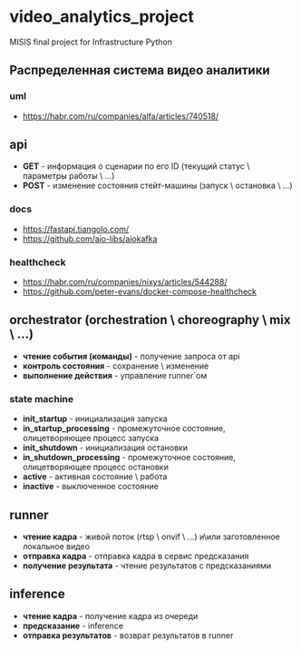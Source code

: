 # video_analytics_project
MISIS final project for Infrastructure Python

## Распределенная система видео аналитики

### uml
- https://habr.com/ru/companies/alfa/articles/740518/

## api
- **GET** - информация о сценарии по его ID (текущий статус \ параметры работы \ ...)
- **POST** - изменение состояния стейт-машины (запуск \ остановка \ ...)

### docs
- https://fastapi.tiangolo.com/
- https://github.com/aio-libs/aiokafka
### healthcheck
- https://habr.com/ru/companies/nixys/articles/544288/
- https://github.com/peter-evans/docker-compose-healthcheck

## orchestrator (orchestration \ choreography \ mix \ ...)
- **чтение события (команды)** - получение запроса от api
- **контроль состояния** - сохранение \ изменение
- **выполнение действия** - управление runner`ом

### state machine
- **init_startup** - инициализация запуска
- **in_startup_processing** - промежуточное состояние, олицетворяющее процесс запуска
- **init_shutdown** - инициализация остановки
- **in_shutdown_processing** - промежуточное состояние, олицетворяющее процесс остановки
- **active** - активная состояние \ работа 
- **inactive** - выключенное состояние

## runner
- **чтение кадра** - живой поток (rtsp \ onvif \ ...) и\или заготовленное локальное видео
- **отправка кадра** - отправка кадра в сервис предсказания
- **получение результата** - чтение результатов с предсказаниями

## inference
- **чтение кадра** - получение кадра из очереди
- **предсказание** - inference
- **отправка результатов** - возврат результатов в runner
